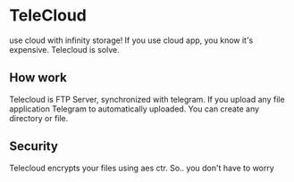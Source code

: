 # TeleCloud
use cloud with infinity storage!
If you use cloud app, you know it's expensive. Telecloud is solve.

## How work
Telecloud is FTP Server, synchronized with telegram. If you upload any file application Telegram to automatically uploaded. You can create any directory or file.

## Security
Telecloud encrypts your files using aes ctr. So.. you don't have to worry